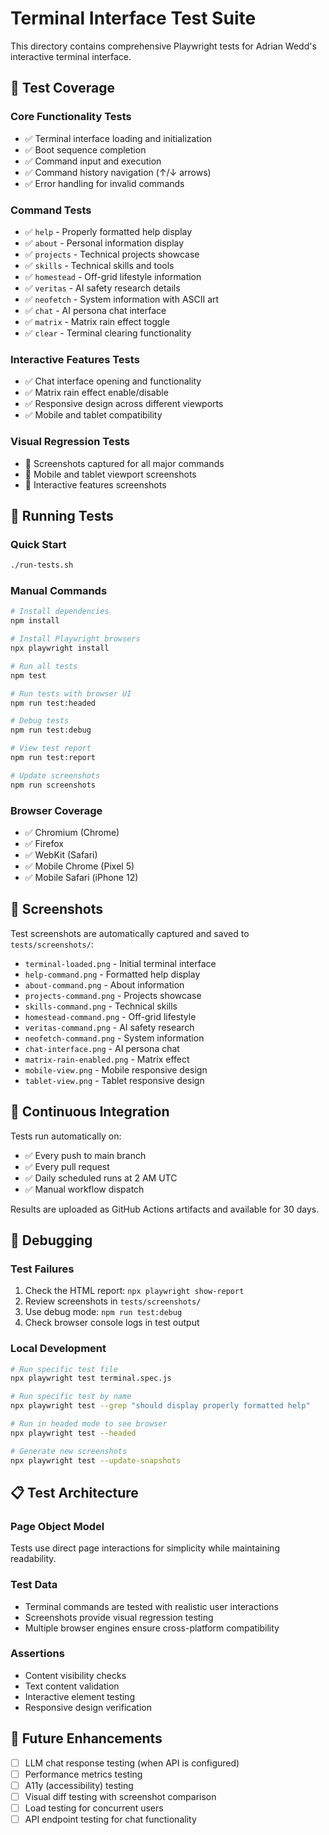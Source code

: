 # Terminal Interface Test Suite

This directory contains comprehensive Playwright tests for Adrian Wedd's interactive terminal interface.

## 🧪 Test Coverage

### Core Functionality Tests
- ✅ Terminal interface loading and initialization
- ✅ Boot sequence completion
- ✅ Command input and execution
- ✅ Command history navigation (↑/↓ arrows)
- ✅ Error handling for invalid commands

### Command Tests
- ✅ `help` - Properly formatted help display
- ✅ `about` - Personal information display
- ✅ `projects` - Technical projects showcase
- ✅ `skills` - Technical skills and tools
- ✅ `homestead` - Off-grid lifestyle information
- ✅ `veritas` - AI safety research details
- ✅ `neofetch` - System information with ASCII art
- ✅ `chat` - AI persona chat interface
- ✅ `matrix` - Matrix rain effect toggle
- ✅ `clear` - Terminal clearing functionality

### Interactive Features Tests
- ✅ Chat interface opening and functionality
- ✅ Matrix rain effect enable/disable
- ✅ Responsive design across different viewports
- ✅ Mobile and tablet compatibility

### Visual Regression Tests
- 📸 Screenshots captured for all major commands
- 📸 Mobile and tablet viewport screenshots
- 📸 Interactive features screenshots

## 🚀 Running Tests

### Quick Start
```bash
./run-tests.sh
```

### Manual Commands
```bash
# Install dependencies
npm install

# Install Playwright browsers
npx playwright install

# Run all tests
npm test

# Run tests with browser UI
npm run test:headed

# Debug tests
npm run test:debug

# View test report
npm run test:report

# Update screenshots
npm run screenshots
```

### Browser Coverage
- ✅ Chromium (Chrome)
- ✅ Firefox
- ✅ WebKit (Safari)
- ✅ Mobile Chrome (Pixel 5)
- ✅ Mobile Safari (iPhone 12)

## 📸 Screenshots

Test screenshots are automatically captured and saved to `tests/screenshots/`:

- `terminal-loaded.png` - Initial terminal interface
- `help-command.png` - Formatted help display
- `about-command.png` - About information
- `projects-command.png` - Projects showcase
- `skills-command.png` - Technical skills
- `homestead-command.png` - Off-grid lifestyle
- `veritas-command.png` - AI safety research
- `neofetch-command.png` - System information
- `chat-interface.png` - AI persona chat
- `matrix-rain-enabled.png` - Matrix effect
- `mobile-view.png` - Mobile responsive design
- `tablet-view.png` - Tablet responsive design

## 🔄 Continuous Integration

Tests run automatically on:
- ✅ Every push to main branch
- ✅ Every pull request
- ✅ Daily scheduled runs at 2 AM UTC
- ✅ Manual workflow dispatch

Results are uploaded as GitHub Actions artifacts and available for 30 days.

## 🐛 Debugging

### Test Failures
1. Check the HTML report: `npx playwright show-report`
2. Review screenshots in `tests/screenshots/`
3. Use debug mode: `npm run test:debug`
4. Check browser console logs in test output

### Local Development
```bash
# Run specific test file
npx playwright test terminal.spec.js

# Run specific test by name
npx playwright test --grep "should display properly formatted help"

# Run in headed mode to see browser
npx playwright test --headed

# Generate new screenshots
npx playwright test --update-snapshots
```

## 📋 Test Architecture

### Page Object Model
Tests use direct page interactions for simplicity while maintaining readability.

### Test Data
- Terminal commands are tested with realistic user interactions
- Screenshots provide visual regression testing
- Multiple browser engines ensure cross-platform compatibility

### Assertions
- Content visibility checks
- Text content validation
- Interactive element testing
- Responsive design verification

## 🔮 Future Enhancements

- [ ] LLM chat response testing (when API is configured)
- [ ] Performance metrics testing
- [ ] A11y (accessibility) testing
- [ ] Visual diff testing with screenshot comparison
- [ ] Load testing for concurrent users
- [ ] API endpoint testing for chat functionality